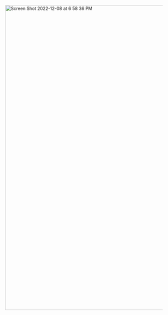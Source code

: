 <img width="974" alt="Screen Shot 2022-12-08 at 6 58 36 PM" src="https://user-images.githubusercontent.com/102100893/206598823-9ca7a53c-9068-4d81-b7b5-f6326dd4a61f.png">
